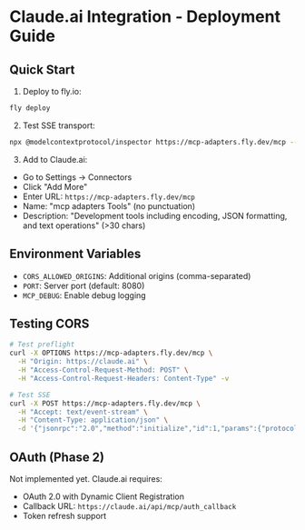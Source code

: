 # Claude.ai Integration - Deployment Guide

## Quick Start

1. Deploy to fly.io:
```bash
fly deploy
```

2. Test SSE transport:
```bash
npx @modelcontextprotocol/inspector https://mcp-adapters.fly.dev/mcp --transport sse --method initialize
```

3. Add to Claude.ai:
- Go to Settings → Connectors
- Click "Add More"
- Enter URL: `https://mcp-adapters.fly.dev/mcp`
- Name: "mcp adapters Tools" (no punctuation)
- Description: "Development tools including encoding, JSON formatting, and text operations" (>30 chars)

## Environment Variables

- `CORS_ALLOWED_ORIGINS`: Additional origins (comma-separated)
- `PORT`: Server port (default: 8080)
- `MCP_DEBUG`: Enable debug logging

## Testing CORS

```bash
# Test preflight
curl -X OPTIONS https://mcp-adapters.fly.dev/mcp \
  -H "Origin: https://claude.ai" \
  -H "Access-Control-Request-Method: POST" \
  -H "Access-Control-Request-Headers: Content-Type" -v

# Test SSE
curl -X POST https://mcp-adapters.fly.dev/mcp \
  -H "Accept: text/event-stream" \
  -H "Content-Type: application/json" \
  -d '{"jsonrpc":"2.0","method":"initialize","id":1,"params":{"protocolVersion":"2024-11-05","capabilities":{},"clientInfo":{"name":"test","version":"1.0"}}}'
```

## OAuth (Phase 2)

Not implemented yet. Claude.ai requires:
- OAuth 2.0 with Dynamic Client Registration
- Callback URL: `https://claude.ai/api/mcp/auth_callback`
- Token refresh support
